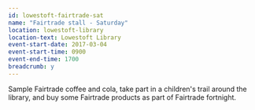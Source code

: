 ```yaml
---
id: lowestoft-fairtrade-sat
name: "Fairtrade stall - Saturday"
location: lowestoft-library
location-text: Lowestoft Library
event-start-date: 2017-03-04
event-start-time: 0900
event-end-time: 1700
breadcrumb: y
---
```


Sample Fairtrade coffee and cola, take part in a children's trail around the library, and buy some Fairtrade products as part of Fairtrade fortnight.
